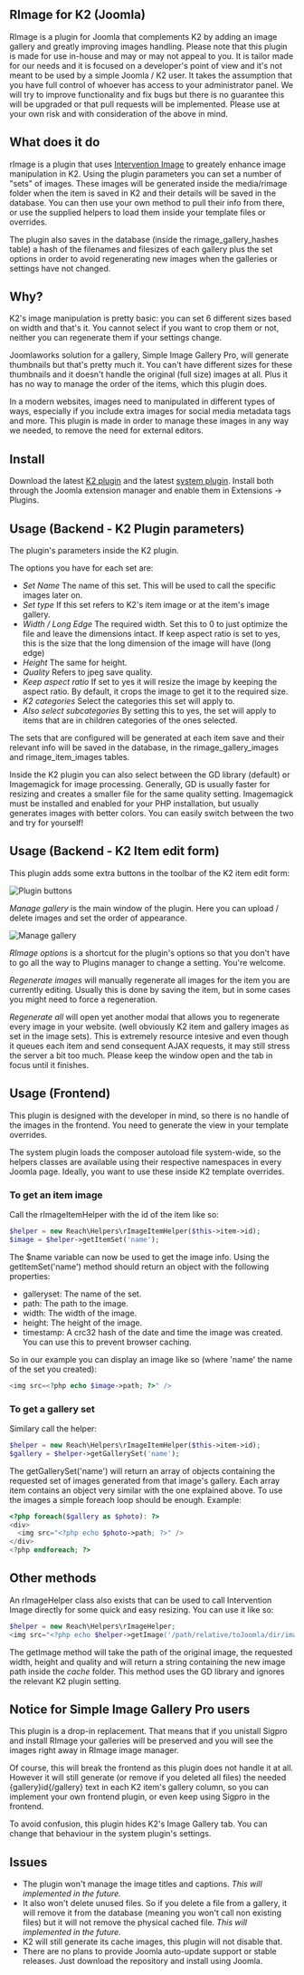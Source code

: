 ## RImage for K2 (Joomla)

RImage is a plugin for Joomla that complements K2 by adding an image gallery and greatly improving images handling. Please note that this plugin is made for use in-house and may or may not appeal to you. It is tailor made for our needs and it is focused on a developer's point of view and it's not meant to be used by a simple Joomla / K2 user. It takes the assumption that you have full control of whoever has access to your administrator panel. We will try to improve functionality and fix bugs but there is no guarantee this will be upgraded or that pull requests will be implemented. Please use at your own risk and with consideration of the above in mind.

## What does it do

rImage is a plugin that uses [Intervention Image](http://image.intervention.io/) to greately enhance image manipulation in K2. Using the plugin parameters you can set a number of "sets" of images. These images will be generated inside the media/rimage folder when the item is saved in K2 and their details will be saved in the database. You can then use your own method to pull their info from there, or use the supplied helpers to load them inside your template files or overrides.

The plugin also saves in the database (inside the rimage_gallery_hashes table) a hash of the filenames and filesizes of each gallery plus the set options in order to avoid regenerating new images when the galleries or settings have not changed.

## Why?

K2's image manipulation is pretty basic: you can set 6 different sizes based on width and that's it. You cannot select if you want to crop them or not, neither you can regenerate them if your settings change.

Joomlaworks solution for a gallery, Simple Image Gallery Pro, will generate thumbnails but that's pretty much it. You can't have different sizes for these thumbnails and it doesn't handle the original (full size) images at all. Plus it has no way to manage the order of the items, which this plugin does.

In a modern websites, images need to manipulated in different types of ways, especially if you include extra images for social media metadata tags and more. This plugin is made in order to manage these images in any way we needed, to remove the need for external editors.

## Install

Download the latest [K2 plugin](https://github.com/afonic/rimage-k2/archive/1.1.zip) and the latest [system plugin](https://github.com/afonic/rimage-system/archive/1.1.01.zip). Install both through the Joomla extension manager and enable them in Extensions -> Plugins.

## Usage (Backend - K2 Plugin parameters)

The plugin's parameters inside the K2 plugin. 

The options you have for each set are:

* *Set Name* The name of this set. This will be used to call the specific images later on.
* *Set type* If this set refers to K2's item image or at the item's image gallery.
* *Width / Long Edge* The required width. Set this to 0 to just optimize the file and leave the dimensions intact. If keep aspect ratio is set to yes, this is the size that the long dimension of the image will have (long edge)
* *Height* The same for height.
* *Quality* Refers to jpeg save quality.
* *Keep aspect ratio* If set to yes it will resize the image by keeping the aspect ratio. By default, it crops the image to get it to the required size.
* *K2 categories* Select the categories this set will apply to.
* *Also select subcategories* By setting this to yes, the set will apply to items that are in children categories of the ones selected.

The sets that are configured will be generated at each item save and their relevant info will be saved in the database, in the rimage_gallery_images and rimage_item_images tables.

Inside the K2 plugin you can also select between the GD library (default) or Imagemagick for image processing. Generally, GD is usually faster for resizing and creates a smaller file for the same quality setting. Imagemagick must be installed and enabled for your PHP installation, but usually generates images with better colors. You can easily switch between the two and try for yourself!

## Usage (Backend - K2 Item edit form)

This plugin adds some extra buttons in the toolbar of the K2 item edit form:

![Plugin buttons](https://i.imgur.com/RbTeVyJ.png)

*Manage gallery* is the main window of the plugin. Here you can upload / delete images and set the order of appearance.

![Manage gallery](https://i.imgur.com/kBV33qc.png)

*RImage options* is a shortcut for the plugin's options so that you don't have to go all the way to Plugins manager to change a setting. You're welcome.

*Regenerate images* will manually regenerate all images for the item you are currently editing. Usually this is done by saving the item, but in some cases you might need to force a regeneration.

*Regenerate all* will open yet another modal that allows you to regenerate every image in your website. (well obviously K2 item and gallery images as set in the image sets). This is extremely resource intesive and even though it queues each item and send consequent AJAX requests, it may still stress the server a bit too much. Please keep the window open and the tab in focus until it finishes.

## Usage (Frontend)

This plugin is designed with the developer in mind, so there is no handle of the images in the frontend. You need to generate the view in your template overrides.

The system plugin loads the composer autoload file system-wide, so the helpers classes are available using their respective namespaces in every Joomla page. Ideally, you want to use these inside K2 template overrides.

### To get an item image

Call the rImageItemHelper with the id of the item like so:

```php
$helper = new Reach\Helpers\rImageItemHelper($this->item->id);
$image = $helper->getItemSet('name');
```

The $name variable can now be used to get the image info. Using the getItemSet('name') method should return an object with the following properties:

* galleryset: The name of the set.
* path: The path to the image.
* width: The width of the image.
* height: The height of the image.
* timestamp: A crc32 hash of the date and time the image was created. You can use this to prevent browser caching.

So in our example you can display an image like so (where 'name' the name of the set you created): 

```php
<img src=<?php echo $image->path; ?>" />
```

### To get a gallery set

Similary call the helper:

```php
$helper = new Reach\Helpers\rImageItemHelper($this->item->id);
$gallery = $helper->getGallerySet('name');
```

The getGallerySet('name') will return an array of objects containing the requested set of images generated from that image's gallery. Each array item contains an object very similar with the one explained above. To use the images a simple foreach loop should be enough. Example:

```php
<?php foreach($gallery as $photo): ?>
<div>
  <img src="<?php echo $photo->path; ?>" />
</div>
<?php endforeach; ?>
```

## Other methods

An rImageHelper class also exists that can be used to call Intervention Image directly for some quick and easy resizing. You can use it like so:

```php
$helper = new Reach\Helpers\rImageHelper;
<img src="<?php echo $helper->getImage('/path/relative/toJoomla/dir/image.jpg', 1024, 768, 70); ?>" />
```

The getImage method will take the path of the original image, the requested width, height and quality and will return a string containing the new image path inside the *cache* folder. This method uses the GD library and ignores the relevant K2 plugin setting.

## Notice for Simple Image Gallery Pro users

This plugin is a drop-in replacement. That means that if you unistall Sigpro and install RImage your galleries will be preserved and you will see the images right away in RImage image manager.

Of course, this will break the frontend as this plugin does not handle it at all. However it will still generate (or remove if you deleted all files) the needed {gallery}id{/gallery} text in each K2 item's gallery column, so you can implement your own frontend plugin, or even keep using Sigpro in the frontend.

To avoid confusion, this plugin hides K2's Image Gallery tab. You can change that behaviour in the system plugin's settings.

## Issues

* The plugin won't manage the image titles and captions. _This will implemented in the future._
* It also won't delete unused files. So if you delete a file from a gallery, it will remove it from the database (meaning you won't call non existing files) but it will not remove the physical cached file. _This will implemented in the future._
* K2 will still generate its cache images, this plugin will not disable that.
* There are no plans to provide Joomla auto-update support or stable releases. Just download the repository and install using Joomla.
